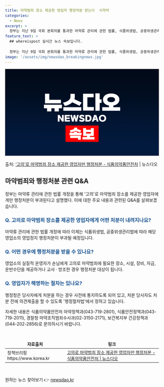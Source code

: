 ```yaml
---
title: 마약범죄 장소 제공한 영업자 행정처분 받는다  식약처
categories:
  - News
excerpt: >
  정부는 지난 9일 국회 본회의를 통과한 마약류 관리에 관한 법률, 식품위생법, 공중위생관리법과 관련해 영업자…
feature_text: >
  ## whereispost 실시간 뉴스 속보입니다.

  정부는 지난 9일 국회 본회의를 통과한 마약류 관리에 관한 법률, 식품위생법, 공중위생관리법과 관련해 영업자…
image: '/assets/img/newsdao_breakingnews.jpg'
---
```


![뉴스다오 속보](/assets/img/newsdao_breakingnews.jpg)

<p>출처: <a href="https://newsdao.kr/3040" rel="dofollow">‘고의’로 마약범죄 장소 제공한 영업자만 행정처분 - 식품의약품안전처</a> | 뉴스다오</p>

<h2 data-ke-size="size26">마약범죄와 행정처분 관련 Q&A</h2>
<p data-ke-size="size16">정부는 마약류 관리에 관한 법률 개정을 통해 '고의'로 마약범죄 장소를 제공한 영업자에게만 행정처분이 부과된다고 설명했다. 이에 대한 주요 내용과 관련된 Q&A를 살펴보겠습니다.</p>

<h3><b><span style="color: #1a5490;">Q. 고의로 마약범죄 장소를 제공한 영업자에게 어떤 처분이 내려지나요?</span></b></h3>
<p data-ke-size="size16">마약류 관리에 관한 법률 개정에 따라 이제는 식품위생법, 공중위생관리법에 따라 해당 영업소의 영업정지 행정처분이 부과될 예정입니다.</p>

<h3><b><span style="color: #1a5490;">Q. 어떤 경우에 행정처분을 받을 수 있나요?</span></b></h3>
<p data-ke-size="size16">영업소의 실질적 운영자가 손님에게 고의로 마약범죄에 필요한 장소, 시설, 장비, 자금, 운반수단을 제공하거나 교사 · 방조한 경우 행정처분 대상이 됩니다.</p>

<h3><b><span style="color: #1a5490;">Q. 영업자가 해명하는 절차는 있나요?</span></b></h3>
<p data-ke-size="size16">행정청은 당사자에게 처분을 하는 경우 사전에 통지하도록 되어 있고, 처분 당사자도 처분 전에 의견제출을 할 수 있도록 '행정절차법'에서 정하고 있습니다.</p>

<p data-ke-size="size16">자세한 내용은 식품의약품안전처 마약정책과(043-719-2801), 식품안전정책과(043-719-2011), 경찰청 마약조직범죄수사과(02-3150-2171), 보건복지부 건강정책과(044-202-2856)로 문의하시기 바랍니다.</p>
<p data-ke-size="size16">&nbsp;</p>

<table>
	<thead>
		<tr>
			<td style="text-align: center; height: 17px;"><b>자료출처</b></td>
			<td style="text-align: center; height: 17px;"><b>링크</b></td>
		</tr>
	</thead>
	<tbody>
		<tr>
			<td style="text-align: left; height: 17px;">정책브리핑 https://www.korea.kr</td>
			<td style="text-align: left; height: 17px;"><a href="https://newsdao.kr/3040">고의로 마약범죄 장소 제공한 영업자만 행정처분 - 식품의약품안전처 | 뉴스다오</a></td>
		</tr>
	</tbody>
</table>
<p>&nbsp;</p> 

원하는 뉴스 찾아보기 👉 <a href="https://newsdao.kr" rel="dofollow">newsdao.kr</a>


